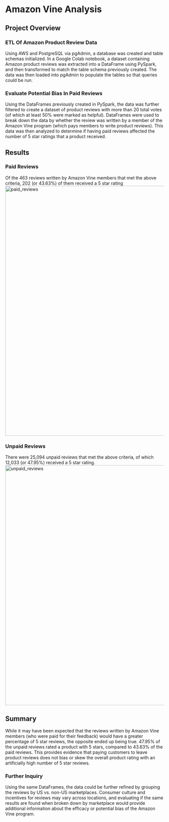 # Amazon Vine Analysis

## Project Overview

### ETL Of Amazon Product Review Data
Using AWS and PostgreSQL via pgAdmin, a database was created and table schemas initialized. In a Google Colab notebook, a dataset containing Amazon product reviews was extracted into a DataFrame using PySpark, and then transformed to match the table schema previously created. The data was then loaded into pgAdmin to populate the tables so that queries could be run.

### Evaluate Potential Bias In Paid Reviews
Using the DataFrames previously created in PySpark, the data was further filtered to create a dataset of product reviews with more than 20 total votes (of which at least 50% were marked as helpful). DataFrames were used to break down the data by whether the review was written by a member of the Amazon Vine program (which pays members to write product reviews). This data was then analyzed to determine if having paid reviews affected the number of 5 star ratings that a product received. 

## Results
### Paid Reviews
Of the 463 reviews written by Amazon Vine members that met the above criteria, 202 (or 43.63%) of them received a 5 star rating
<img width="791" alt="paid_reviews" src="https://user-images.githubusercontent.com/111674383/211768229-e3db4dad-d879-4711-8aa4-7c569d6bc781.png">
### Unpaid Reviews
There were 25,094 unpaid reviews that met the above criteria, of which 12,033 (or 47.95%) received a 5 star rating. 
<img width="760" alt="unpaid_reviews" src="https://user-images.githubusercontent.com/111674383/211768497-5238bc41-bade-4145-9e76-2e2f73820977.png">

## Summary
While it may have been expected that the reviews written by Amazon Vine members (who were paid for their feedback) would have a greater percentage of 5 star reviews, the opposite ended up being true. 47.95% of the unpaid reviews rated a product with 5 stars, compared to 43.63% of the paid reviews. This provides evidence that paying customers to leave product reviews does not bias or skew the overall product rating with an artificially high number of 5 star reviews.

### Further Inquiry
Using the same DataFrames, the data could be further refined by grouping the reviews by US vs. non-US marketplaces. Consumer culture and incentives for reviews may vary across locations, and evaluating if the same results are found when broken down by marketplace would provide additional information about the efficacy or potential bias of the Amazon Vine program.
